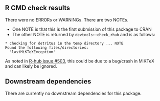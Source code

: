 ## R CMD check results

There were no ERRORs or WARNINGs. There are two NOTEs.

- One NOTE is that this is the first submission of this package to CRAN
- The other NOTE is returned by `devtools::check_rhub` and is as follows: 

```
* checking for detritus in the temp directory ... NOTE
Found the following files/directories:
  'lastMiKTeXException'
```
As noted in [R-hub issue #503](https://github.com/r-hub/rhub/issues/503), this could be due to a bug/crash in MiKTeX and can likely be ignored.

## Downstream dependencies

There are currently no downstream dependencies for this package.
